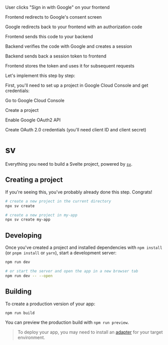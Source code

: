 User clicks "Sign in with Google" on your frontend

Frontend redirects to Google's consent screen

Google redirects back to your frontend with an authorization code

Frontend sends this code to your backend

Backend verifies the code with Google and creates a session

Backend sends back a session token to frontend

Frontend stores the token and uses it for subsequent requests

Let's implement this step by step:

First, you'll need to set up a project in Google Cloud Console and get credentials:

Go to Google Cloud Console

Create a project

Enable Google OAuth2 API

Create OAuth 2.0 credentials (you'll need client ID and client secret)

# sv

Everything you need to build a Svelte project, powered by [`sv`](https://github.com/sveltejs/cli).

## Creating a project

If you're seeing this, you've probably already done this step. Congrats!

```bash
# create a new project in the current directory
npx sv create

# create a new project in my-app
npx sv create my-app
```

## Developing

Once you've created a project and installed dependencies with `npm install` (or `pnpm install` or `yarn`), start a development server:

```bash
npm run dev

# or start the server and open the app in a new browser tab
npm run dev -- --open
```

## Building

To create a production version of your app:

```bash
npm run build
```

You can preview the production build with `npm run preview`.

> To deploy your app, you may need to install an [adapter](https://svelte.dev/docs/kit/adapters) for your target environment.
